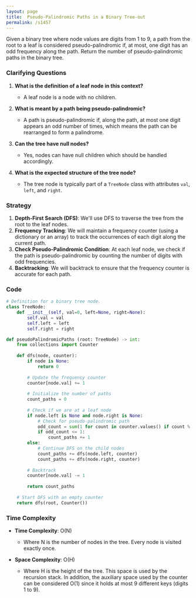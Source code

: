 ```yaml
---
layout: page
title:  Pseudo-Palindromic Paths in a Binary Tree-out
permalink: /s1457
---
```


Given a binary tree where node values are digits from 1 to 9, a path from the root to a leaf is considered pseudo-palindromic if, at most, one digit has an odd frequency along the path. Return the number of pseudo-palindromic paths in the binary tree.

### Clarifying Questions

1. **What is the definition of a leaf node in this context?**
   - A leaf node is a node with no children.

2. **What is meant by a path being pseudo-palindromic?**
   - A path is pseudo-palindromic if, along the path, at most one digit appears an odd number of times, which means the path can be rearranged to form a palindrome.

3. **Can the tree have null nodes?**
   - Yes, nodes can have null children which should be handled accordingly.

4. **What is the expected structure of the tree node?**
   - The tree node is typically part of a `TreeNode` class with attributes `val`, `left`, and `right`.

### Strategy

1. **Depth-First Search (DFS)**: We'll use DFS to traverse the tree from the root to the leaf nodes.
2. **Frequency Tracking**: We will maintain a frequency counter (using a dictionary or an array) to track the occurrences of each digit along the current path.
3. **Check Pseudo-Palindromic Condition**: At each leaf node, we check if the path is pseudo-palindromic by counting the number of digits with odd frequencies.
4. **Backtracking**: We will backtrack to ensure that the frequency counter is accurate for each path.

### Code

```python
# Definition for a binary tree node.
class TreeNode:
    def __init__(self, val=0, left=None, right=None):
        self.val = val
        self.left = left
        self.right = right

def pseudoPalindromicPaths (root: TreeNode) -> int:
    from collections import Counter
    
    def dfs(node, counter):
        if node is None:
            return 0
        
        # Update the frequency counter
        counter[node.val] += 1
        
        # Initialize the number of paths
        count_paths = 0
        
        # Check if we are at a leaf node
        if node.left is None and node.right is None:
            # Check for pseudo-palindromic path
            odd_count = sum(1 for count in counter.values() if count % 2 == 1)
            if odd_count <= 1:
                count_paths += 1
        else:
            # Continue DFS on the child nodes
            count_paths += dfs(node.left, counter)
            count_paths += dfs(node.right, counter)
        
        # Backtrack
        counter[node.val] -= 1
        
        return count_paths
    
    # Start DFS with an empty counter
    return dfs(root, Counter())

```

### Time Complexity

- **Time Complexity**: O(N)
  - Where N is the number of nodes in the tree. Every node is visited exactly once.
  
- **Space Complexity**: O(H)
  - Where H is the height of the tree. This space is used by the recursion stack. In addition, the auxiliary space used by the counter can be considered O(1) since it holds at most 9 different keys (digits 1 to 9).